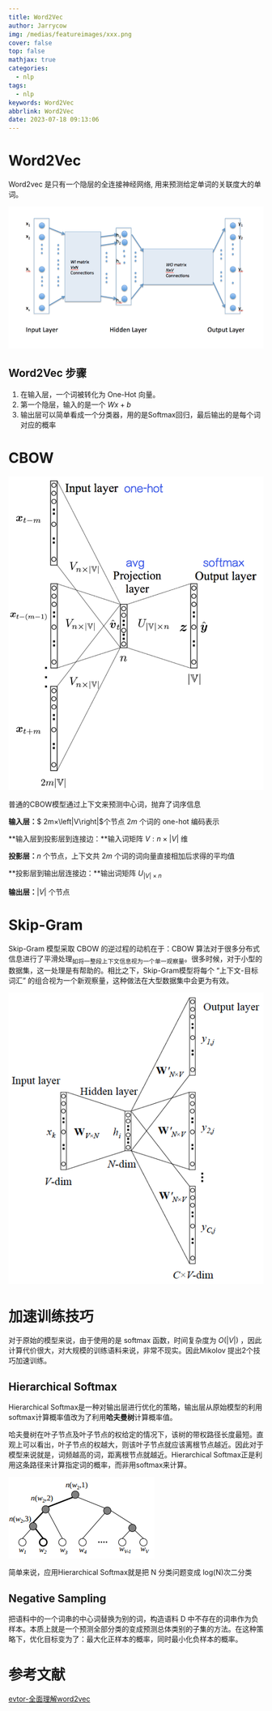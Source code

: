 ```yaml
---
title: Word2Vec
author: Jarrycow
img: /medias/featureimages/xxx.png
cover: false
top: false
mathjax: true
categories:
  - nlp
tags:
  - nlp
keywords: Word2Vec
abbrlink: Word2Vec
date: 2023-07-18 09:13:06
---
```




<!--more-->

# Word2Vec

Word2vec 是只有一个隐层的全连接神经网络, 用来预测给定单词的关联度大的单词。

![Word2vec](https://raw.githubusercontent.com/Jarrycow/picHost/main/JavaWeb/v2-66919569386cb606d29a33d7b8b87f57_r.jpg)

## Word2Vec 步骤

1. 在输入层，一个词被转化为 One-Hot 向量。
2. 第一个隐层，输入的是一个 $Wx+b$
3. 输出层可以简单看成一个分类器，用的是Softmax回归，最后输出的是每个词对应的概率

# CBOW

![CBOW](https://raw.githubusercontent.com/Jarrycow/picHost/main/JavaWeb/v2-7519805289ec4a9f1d4bfe04671516bc_r.jpg)

普通的CBOW模型通过上下文来预测中心词，抛弃了词序信息

**输入层：**$ 2m×\left|V\right|$个节点 $2m$ 个词的 one-hot 编码表示

**输入层到投影层到连接边：**输入词矩阵 $V:n×|V|$ 维

**投影层：**$n$ 个节点，上下文共 $2m$ 个词的词向量直接相加后求得的平均值

**投影层到输出层连接边：**输出词矩阵 $U_{\left|V\right|\times n}$

**输出层：**$\left|V\right|$ 个节点

# Skip-Gram

Skip-Gram 模型采取 CBOW 的逆过程的动机在于：CBOW 算法对于很多分布式信息进行了平滑处理<SUB>如将一整段上下文信息视为一个单一观察量</sub>。很多时候，对于小型的数据集，这一处理是有帮助的。相比之下，Skip-Gram模型将每个 “上下文-目标词汇” 的组合视为一个新观察量，这种做法在大型数据集中会更为有效。

![Skip-Gram](https://raw.githubusercontent.com/Jarrycow/picHost/main/JavaWeb/v2-ca81e19caa378cee6d4ba6d867f4fc7c_r.jpg)

# 加速训练技巧

对于原始的模型来说，由于使用的是 softmax 函数，时间复杂度为 $O(|V|)$ ，因此计算代价很大，对大规模的训练语料来说，非常不现实。因此Mikolov 提出2个技巧加速训练。

## Hierarchical Softmax

Hierarchical Softmax是一种对输出层进行优化的策略，输出层从原始模型的利用softmax计算概率值改为了利用**哈夫曼树**计算概率值。

哈夫曼树在叶子节点及叶子节点的权给定的情况下，该树的带权路径长度最短。直观上可以看出，叶子节点的权越大，则该叶子节点就应该离根节点越近。因此对于模型来说就是，词频越高的词，距离根节点就越近。Hierarchical Softmax正是利用这条路径来计算指定词的概率，而非用softmax来计算。

![哈夫曼树](https://raw.githubusercontent.com/Jarrycow/picHost/main/JavaWeb/v2-ea510d96287ec366696f58e44157ef05_1440w.webp)

简单来说，应用Hierarchical Softmax就是把 N 分类问题变成 log(N)次二分类

## Negative Sampling

把语料中的一个词串的中心词替换为别的词，构造语料 D 中不存在的词串作为负样本。本质上就是一个预测全部分类的变成预测总体类别的子集的方法。在这种策略下，优化目标变为了：最大化正样本的概率，同时最小化负样本的概率。

# 参考文献

[evtor-全面理解word2vec](https://zhuanlan.zhihu.com/p/33799633)